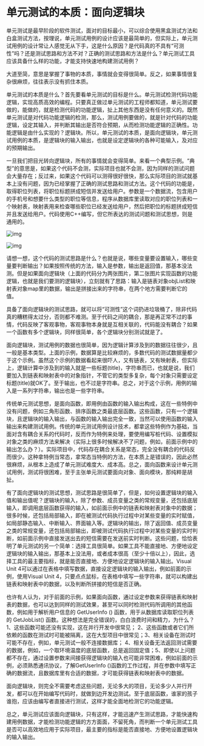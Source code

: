 # 单元测试的本质：面向逻辑块

单元测试是最早阶段的软件测试，面对的目标最小，可以综合使用黑盒测试方法和白盒测试方法，按理说，单元测试用例的设计应该是最简单的，但实际上，单元测试用例的设计常让人感觉无从下手，这是什么原因？是代码真的不具有“可测性”吗？还是测试思路和方法不对？正确的测试思路和方法是什么？单元测试工具应该具备什么样的功能，才能支持快速地构建测试用例？

大道至简，意思是掌握了事物的本质，事情就会变得很简单。反之，如果事情很复杂很麻烦，往往表示没有抓住本质。  

单元测试的本质是什么？首先要看单元测试的目标是什么。单元测试检测代码功能逻辑，实现高质高效的编程。只要真正做过单元测试的工程师都知道，单元测试要做的，能做的，就是检测代码的功能逻辑，扯上其他东西是没有任何意义的。既然单元测试是对代码功能逻辑的检测，那么，测试用例要做的，就是针对代码的功能逻辑，设定其输入，并判断其输出是否符合预期，从而检测功能逻辑的正确性。功能逻辑是由什么实现的？逻辑块。所以，单元测试的本质，是面向逻辑块，单元测试用例的本质，是逻辑块的输入输出，也就是设定逻辑块的各种可能输入，及对应的预期输出。

一旦我们把目光转向逻辑块，所有的事情就会变得简单。来看一个典型示例。“典型”的意思是，如果这个代码不会测，实际项目也就不会测，因为同样的测试问题会大量存在；反过来，如果这个代码可以测得很好很快，那么实际项目的测试就基本上没有问题，因为已经掌握了正确的测试思路和测试方法。这个代码的功能是，取得职位列表，将职位标题拼成短信并发送给用户。参数是一个数据流，包含用户的手机号和想要什么类型的职位等信息，程序从数据库里读取对应的职位列表和一个映射表，映射表用来检查哪些职位已经发送给用户，然后把职位的标题拼成短信并且发送给用户。代码使用C++编写，但它所表达的测试问题和测试思想，则是通用的。

![img](http://www.kailesoft.com/uploadfile/2018/0327/20180327112532404.jpg)

![img](http://www.kailesoft.com/uploadfile/2018/0327/20180327112533737.jpg)

  请想一想，这个代码的测试思路是什么？也就是说，哪些变量要设置输入，哪些变量要判断输出？如果按照传统的方法，输入是参数，输出是返回值，那基本没法测。但是如果面向逻辑块（上面的代码分为两张图片，第二张图片实现函数的功能逻辑，也就是我们要测的逻辑块），立刻就有了思路：输入是链表对象objList和映射表对象map里的数据，输出是拼接出来的字符串，在两个地方需要判断它的值。

​    具备了面向逻辑块的测试思路，就可以将“可测性”这个词扔进垃圾桶了，除非代码真的糟糕得太过分，否则都不难测。至于代码之间的耦合，那是再正常不过的事情，代码反映了客观事物，客观事物本身就是互相关联的，代码能没有耦合？如果一个函数有多个逻辑块，同样很简单，各个逻辑块分别测试就是了。

​    面向逻辑块，测试用例的数据也很简单，因为逻辑计算涉及到的数据往往很少，且一般是基本类型。上面的示例，数据算是比较麻烦的，多数代码的测试数据量都少于这个示例。虽然这个示例的数据看起来很吓人，又有链表，又有映射表，但实际上，逻辑计算中涉及到的输入就是一些标题(title)，字符串而已，也就是说，我们要加入到链表和映射表中的对象指针，不管它的类型多复杂，每个对象只需要设定标题(title)就OK了。至于输出，也不过是字符串。总之，对于这个示例，用例的输入是一系列字符串，输出也是一些字符串。

​    传统单元测试思想，是面向函数，即用例由函数的输入输出构成，这在一些特例中没有问题，例如三角形函数、排序函数之类最底层函数。这些函数，只有一个逻辑块，且逻辑块的输入输出，与函数的输入输出完全一致，当然可以使用函数的输入输出来构建测试用例。传统的单元测试用例设计技术，都拿这些特例作为基础，当面对含有耦合关系的代码时，反而作为特例来处理，要使用编写桩代码、设置模拟对象之类的麻烦方法来解决（实际上很多时候解决不了问题，例如，前面示例中的输出怎么办？）。实际项目中，代码存在耦合关系是常态，完全没有耦合的代码反而很少。这种拿特例当常态，拿常态当特例的方法，在本质上是错误的，因此必然很麻烦，从根本上造成了单元测试难度大、成本高。总之，面向函数来设计单元测试用例，测试将很困难，至于主张单元测试要面向对象、面向模块，那纯粹是胡扯。

​    有了面向逻辑块的测试思想，测试思路是很简单了，但是，如何设置逻辑块的输入值和输出值呢？逻辑块的输入，除了参数、成员变量之类的常规变量，还包括底层输入，即调用底层函数获得的输入，如前面示例中的链表和映射表对象中的数据；很多时候，还包括局部输入，即在被测试代码执行过程中对某些变量的实时赋值，如局部静态输入、中断输入、界面输入等。逻辑块的输出，除了返回值、成员变量之类的常规变量，还包括局部输出，即被测试代码执行过程中对某些变量的实时判断，如前面示例中直接发送出去的短信需要在发送前实时判断。这些问题，恰恰表明了单元测试的另一个简单：选择工具很简单。如果工具不能直接地、方便地设定逻辑块的输入输出，那基本上没法用，或者成本很高（至少十倍以上），因此，选择工具的最主要指标，就是能否直接地、方便地设定逻辑块的输入输出。Visual Unit 4可以通过在表格中填写数据，直接设定逻辑块的输入输出，例如前面的示例，使用Visual Unit 4，只要点点鼠标，在表格中填写一些字符串，就可以构建出链表和映射表中的数据，以及判断所拼接的短信是否正确。

​    也许有人认为，对于前面的示例，如果面向函数，通过设定参数来获得链表和映射表的数据，也可以达到同样的测试效果，甚至可以同时检测代码所调用的其他函数，例如用于解析用户信息的 GetUserInfo () 函数，用于从数据库读取职位列表的 GetJobList() 函数。这种想法是完全错误的，白白浪费时间和精力，为什么？
​    1、这些函数可能还没有实现，这在并行开发中很常见；
​    2、这些函数或者它们所依赖的函数在测试时可能被隔离，这在大型项目中很常见；
​    3、相关设备在测试时可能不存在，例如，单元测试一般不连接数据库；
​    4、相关设备无法返回测试需要的数据，例如，一个取环境温度的底层函数，总是返回固定值；
​    5、即使以上问题都不存在，通过设置参数来间接获得逻辑块的输入也可能非常困难，例如前面的示例，必须熟悉通讯协议，了解GetUserInfo ()函数的工作过程，并在参数中填写正确的数据流，且数据库里有合适的数据，才可能获得链表和映射表中的数据。

​    面向逻辑块，则完全不需要考虑这些问题，无论多大的项目，无论多少人并行开发，都可以在开始编写代码时，就做到边开发边测试。至于底层函数，谁家的孩子谁抱，应该由编写者直接进行测试，这样才能全面地检测它的功能逻辑。

​    总之，单元测试应该面向逻辑块，只有这样，才能迅速产生测试思路，才能快速构建用例数据，才能检测功能逻辑的方方面面，不留死角，而判断一个单元测试工具是否可以高效地应用于实际项目，最主要的指标是能否直接地、方便地设置逻辑块的输入输出。  